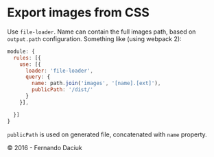 # Export images from CSS

Use `file-loader`. Name can contain the full images path, based on `output.path` configuration. Something like (using webpack 2):

```js
module: {
  rules: [{
    use: [{
      loader: 'file-loader',
      query: {
        name: path.join('images', '[name].[ext]'),
        publicPath: '/dist/'
      }
    }],

  }]
}
```

`publicPath` is used on generated file, concatenated with `name` property.

&copy; 2016 - Fernando Daciuk
